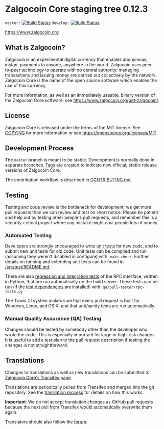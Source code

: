 Zalgocoin Core staging tree 0.12.3
===============================

`master:` [![Build Status](https://travis-ci.org/enricobotassa/zalgocoin.svg?branch=master)](https://travis-ci.org/enricobotassa/zalgocoin) `develop:` [![Build Status](https://travis-ci.org/enricobotassa/zalgocoin.svg?branch=develop)](https://travis-ci.org/enricobotassa/zalgocoin/branches)

https://www.zalgocoin.org


What is Zalgocoin?
----------------

Zalgocoin is an experimental digital currency that enables anonymous, instant
payments to anyone, anywhere in the world. Zalgocoin uses peer-to-peer technology
to operate with no central authority: managing transactions and issuing money
are carried out collectively by the network. Zalgocoin Core is the name of the open
source software which enables the use of this currency.

For more information, as well as an immediately useable, binary version of
the Zalgocoin Core software, see https://www.zalgocoin.org/get-zalgocoin/.


License
-------

Zalgocoin Core is released under the terms of the MIT license. See [COPYING](COPYING) for more
information or see https://opensource.org/licenses/MIT.

Development Process
-------------------

The `master` branch is meant to be stable. Development is normally done in separate branches.
[Tags](https://github.com/EnricoBotassa/zalgocoin/tags) are created to indicate new official,
stable release versions of Zalgocoin Core.

The contribution workflow is described in [CONTRIBUTING.md](CONTRIBUTING.md).

Testing
-------

Testing and code review is the bottleneck for development; we get more pull
requests than we can review and test on short notice. Please be patient and help out by testing
other people's pull requests, and remember this is a security-critical project where any mistake might cost people
lots of money.

### Automated Testing

Developers are strongly encouraged to write [unit tests](src/test/README.md) for new code, and to
submit new unit tests for old code. Unit tests can be compiled and run
(assuming they weren't disabled in configure) with: `make check`. Further details on running
and extending unit tests can be found in [/src/test/README.md](/src/test/README.md).

There are also [regression and integration tests](/qa) of the RPC interface, written
in Python, that are run automatically on the build server.
These tests can be run (if the [test dependencies](/qa) are installed) with: `qa/pull-tester/rpc-tests.py`

The Travis CI system makes sure that every pull request is built for Windows, Linux, and OS X, and that unit/sanity tests are run automatically.

### Manual Quality Assurance (QA) Testing

Changes should be tested by somebody other than the developer who wrote the
code. This is especially important for large or high-risk changes. It is useful
to add a test plan to the pull request description if testing the changes is
not straightforward.

Translations
------------

Changes to translations as well as new translations can be submitted to
[Zalgocoin Core's Transifex page](https://www.transifex.com/projects/p/zalgocoin/).

Translations are periodically pulled from Transifex and merged into the git repository. See the
[translation process](doc/translation_process.md) for details on how this works.

**Important**: We do not accept translation changes as GitHub pull requests because the next
pull from Transifex would automatically overwrite them again.

Translators should also follow the [forum](https://www.zalgocoin.org/forum/topic/zalgocoin-worldwide-collaboration.88/).

